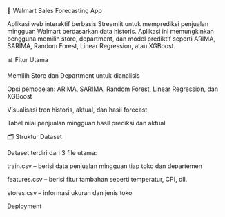 🛒 Walmart Sales Forecasting App

Aplikasi web interaktif berbasis Streamlit untuk memprediksi penjualan mingguan Walmart berdasarkan data historis. Aplikasi ini memungkinkan pengguna memilih store, department, dan model prediktif seperti ARIMA, SARIMA, Random Forest, Linear Regression, atau XGBoost.

📊 Fitur Utama

Memilih Store dan Department untuk dianalisis

Opsi pemodelan: ARIMA, SARIMA, Random Forest, Linear Regression, dan XGBoost

Visualisasi tren historis, aktual, dan hasil forecast

Tabel nilai penjualan mingguan hasil prediksi dan aktual

🗂️ Struktur Dataset

Dataset terdiri dari 3 file utama:

train.csv – berisi data penjualan mingguan tiap toko dan departemen

features.csv – berisi fitur tambahan seperti temperatur, CPI, dll.

stores.csv – informasi ukuran dan jenis toko

Deployment
